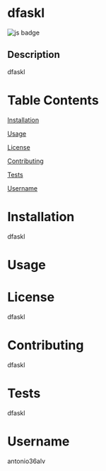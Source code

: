 # dfaskl

![js badge](https://img.shields.io/badge/Made%20With:-Javascript-yellow)

## Description
dfaskl

# Table Contents 
[Installation](#installation)

[Usage](#usage)

[License](#license)

[Contributing](#contributing)

[Tests](#tests)

[Username](#username)


# Installation 
dfaskl

# Usage


# License
dfaskl

# Contributing
dfaskl

# Tests
dfaskl

# Username
antonio36alv

